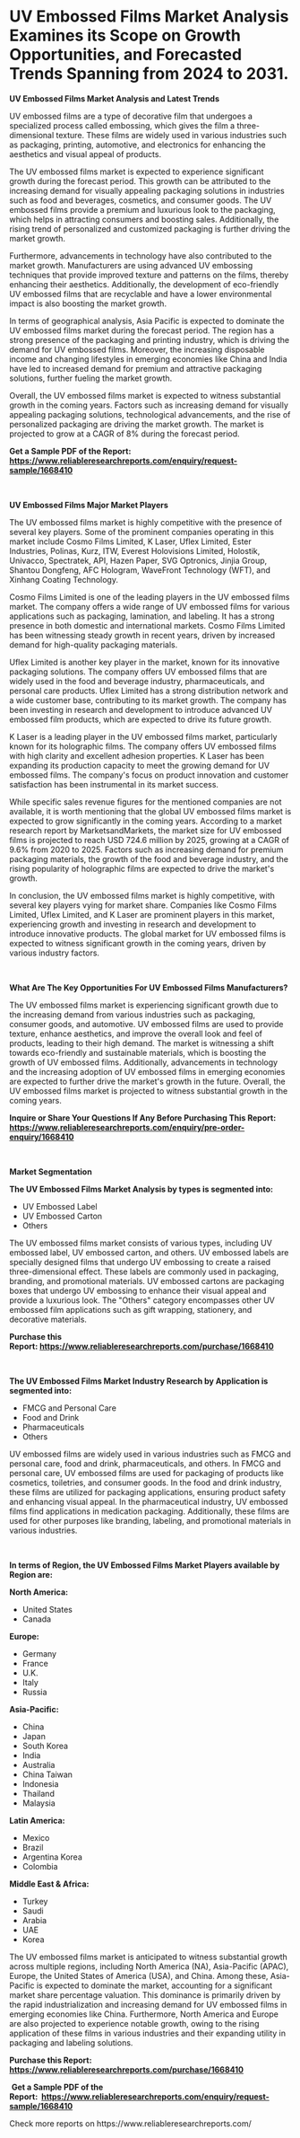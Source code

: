 <p><h1>UV Embossed Films Market Analysis Examines its Scope on Growth Opportunities, and Forecasted Trends Spanning from 2024 to 2031.</h1></p><p><strong>UV Embossed Films Market Analysis and Latest Trends</strong></p>
<p><p>UV embossed films are a type of decorative film that undergoes a specialized process called embossing, which gives the film a three-dimensional texture. These films are widely used in various industries such as packaging, printing, automotive, and electronics for enhancing the aesthetics and visual appeal of products.</p><p>The UV embossed films market is expected to experience significant growth during the forecast period. This growth can be attributed to the increasing demand for visually appealing packaging solutions in industries such as food and beverages, cosmetics, and consumer goods. The UV embossed films provide a premium and luxurious look to the packaging, which helps in attracting consumers and boosting sales. Additionally, the rising trend of personalized and customized packaging is further driving the market growth.</p><p>Furthermore, advancements in technology have also contributed to the market growth. Manufacturers are using advanced UV embossing techniques that provide improved texture and patterns on the films, thereby enhancing their aesthetics. Additionally, the development of eco-friendly UV embossed films that are recyclable and have a lower environmental impact is also boosting the market growth.</p><p>In terms of geographical analysis, Asia Pacific is expected to dominate the UV embossed films market during the forecast period. The region has a strong presence of the packaging and printing industry, which is driving the demand for UV embossed films. Moreover, the increasing disposable income and changing lifestyles in emerging economies like China and India have led to increased demand for premium and attractive packaging solutions, further fueling the market growth.</p><p>Overall, the UV embossed films market is expected to witness substantial growth in the coming years. Factors such as increasing demand for visually appealing packaging solutions, technological advancements, and the rise of personalized packaging are driving the market growth. The market is projected to grow at a CAGR of 8% during the forecast period.</p></p>
<p><strong>Get a Sample PDF of the Report:&nbsp; <a href="https://www.reliableresearchreports.com/enquiry/request-sample/1668410">https://www.reliableresearchreports.com/enquiry/request-sample/1668410</a></strong></p>
<p>&nbsp;</p>
<p><strong>UV Embossed Films Major Market Players</strong></p>
<p><p>The UV embossed films market is highly competitive with the presence of several key players. Some of the prominent companies operating in this market include Cosmo Films Limited, K Laser, Uflex Limited, Ester Industries, Polinas, Kurz, ITW, Everest Holovisions Limited, Holostik, Univacco, Spectratek, API, Hazen Paper, SVG Optronics, Jinjia Group, Shantou Dongfeng, AFC Hologram, WaveFront Technology (WFT), and Xinhang Coating Technology.</p><p>Cosmo Films Limited is one of the leading players in the UV embossed films market. The company offers a wide range of UV embossed films for various applications such as packaging, lamination, and labeling. It has a strong presence in both domestic and international markets. Cosmo Films Limited has been witnessing steady growth in recent years, driven by increased demand for high-quality packaging materials.</p><p>Uflex Limited is another key player in the market, known for its innovative packaging solutions. The company offers UV embossed films that are widely used in the food and beverage industry, pharmaceuticals, and personal care products. Uflex Limited has a strong distribution network and a wide customer base, contributing to its market growth. The company has been investing in research and development to introduce advanced UV embossed film products, which are expected to drive its future growth.</p><p>K Laser is a leading player in the UV embossed films market, particularly known for its holographic films. The company offers UV embossed films with high clarity and excellent adhesion properties. K Laser has been expanding its production capacity to meet the growing demand for UV embossed films. The company's focus on product innovation and customer satisfaction has been instrumental in its market success.</p><p>While specific sales revenue figures for the mentioned companies are not available, it is worth mentioning that the global UV embossed films market is expected to grow significantly in the coming years. According to a market research report by MarketsandMarkets, the market size for UV embossed films is projected to reach USD 724.6 million by 2025, growing at a CAGR of 9.6% from 2020 to 2025. Factors such as increasing demand for premium packaging materials, the growth of the food and beverage industry, and the rising popularity of holographic films are expected to drive the market's growth.</p><p>In conclusion, the UV embossed films market is highly competitive, with several key players vying for market share. Companies like Cosmo Films Limited, Uflex Limited, and K Laser are prominent players in this market, experiencing growth and investing in research and development to introduce innovative products. The global market for UV embossed films is expected to witness significant growth in the coming years, driven by various industry factors.</p></p>
<p>&nbsp;</p>
<p><strong>What Are The Key Opportunities For UV Embossed Films Manufacturers?</strong></p>
<p><p>The UV embossed films market is experiencing significant growth due to the increasing demand from various industries such as packaging, consumer goods, and automotive. UV embossed films are used to provide texture, enhance aesthetics, and improve the overall look and feel of products, leading to their high demand. The market is witnessing a shift towards eco-friendly and sustainable materials, which is boosting the growth of UV embossed films. Additionally, advancements in technology and the increasing adoption of UV embossed films in emerging economies are expected to further drive the market's growth in the future. Overall, the UV embossed films market is projected to witness substantial growth in the coming years.</p></p>
<p><strong>Inquire or Share Your Questions If Any Before Purchasing This Report: <a href="https://www.reliableresearchreports.com/enquiry/pre-order-enquiry/1668410">https://www.reliableresearchreports.com/enquiry/pre-order-enquiry/1668410</a></strong></p>
<p>&nbsp;</p>
<p><strong>Market Segmentation</strong></p>
<p><strong>The UV Embossed Films Market Analysis by types is segmented into:</strong></p>
<p><ul><li>UV Embossed Label</li><li>UV Embossed Carton</li><li>Others</li></ul></p>
<p><p>The UV embossed films market consists of various types, including UV embossed label, UV embossed carton, and others. UV embossed labels are specially designed films that undergo UV embossing to create a raised three-dimensional effect. These labels are commonly used in packaging, branding, and promotional materials. UV embossed cartons are packaging boxes that undergo UV embossing to enhance their visual appeal and provide a luxurious look. The "Others" category encompasses other UV embossed film applications such as gift wrapping, stationery, and decorative materials.</p></p>
<p><strong>Purchase this Report:&nbsp;<a href="https://www.reliableresearchreports.com/purchase/1668410">https://www.reliableresearchreports.com/purchase/1668410</a></strong></p>
<p>&nbsp;</p>
<p><strong>The UV Embossed Films Market Industry Research by Application is segmented into:</strong></p>
<p><ul><li>FMCG and Personal Care</li><li>Food and Drink</li><li>Pharmaceuticals</li><li>Others</li></ul></p>
<p><p>UV embossed films are widely used in various industries such as FMCG and personal care, food and drink, pharmaceuticals, and others. In FMCG and personal care, UV embossed films are used for packaging of products like cosmetics, toiletries, and consumer goods. In the food and drink industry, these films are utilized for packaging applications, ensuring product safety and enhancing visual appeal. In the pharmaceutical industry, UV embossed films find applications in medication packaging. Additionally, these films are used for other purposes like branding, labeling, and promotional materials in various industries.</p></p>
<p>&nbsp;</p>
<p><strong>In terms of Region, the UV Embossed Films Market Players available by Region are:</strong></p>
<p>
    <p> <strong> North America: </strong>
        <ul>
            <li>United States</li>
            <li>Canada</li>
        </ul>
        </p> 
    <p> <strong> Europe: </strong>
        <ul>
            <li>Germany</li>
            <li>France</li>
            <li>U.K.</li>
            <li>Italy</li>
            <li>Russia</li>
        </ul>
        </p> 
    <p> <strong> Asia-Pacific: </strong>
        <ul>
            <li>China</li>
            <li>Japan</li>
            <li>South Korea</li>
            <li>India</li>
            <li>Australia</li>
            <li>China Taiwan</li>
            <li>Indonesia</li>
            <li>Thailand</li>
            <li>Malaysia</li>
        </ul>
        </p> 
    <p> <strong> Latin America: </strong>
        <ul>
            <li>Mexico</li>
            <li>Brazil</li>
            <li>Argentina Korea</li>
            <li>Colombia</li>
        </ul>
        </p> 
    <p> <strong> Middle East & Africa: </strong>
        <ul>
            <li>Turkey</li>
            <li>Saudi</li>
            <li>Arabia</li>
            <li>UAE</li>
            <li>Korea</li>
        </ul>
    </p>
    </p>
<p><p>The UV embossed films market is anticipated to witness substantial growth across multiple regions, including North America (NA), Asia-Pacific (APAC), Europe, the United States of America (USA), and China. Among these, Asia-Pacific is expected to dominate the market, accounting for a significant market share percentage valuation. This dominance is primarily driven by the rapid industrialization and increasing demand for UV embossed films in emerging economies like China. Furthermore, North America and Europe are also projected to experience notable growth, owing to the rising application of these films in various industries and their expanding utility in packaging and labeling solutions.</p></p>
<p><strong>Purchase this Report: <a href="https://www.reliableresearchreports.com/purchase/1668410">https://www.reliableresearchreports.com/purchase/1668410</a></strong></p>
<p>&nbsp;<strong>Get a Sample PDF of the Report:&nbsp;&nbsp;<a href="https://www.reliableresearchreports.com/enquiry/request-sample/1668410">https://www.reliableresearchreports.com/enquiry/request-sample/1668410</a></strong></p>
<p><strong></strong></p>
<p>Check more reports on https://www.reliableresearchreports.com/</p>
